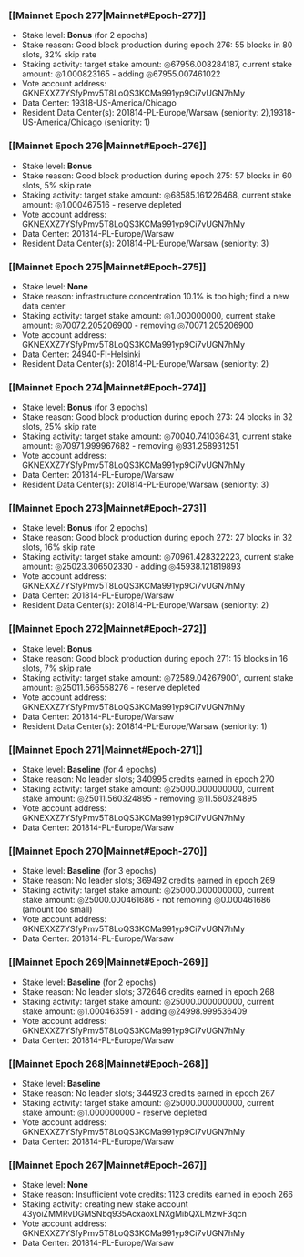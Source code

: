 ### [[Mainnet Epoch 277|Mainnet#Epoch-277]]
* Stake level: **Bonus** (for 2 epochs)
* Stake reason: Good block production during epoch 276: 55 blocks in 80 slots, 32% skip rate
* Staking activity: target stake amount: ◎67956.008284187, current stake amount: ◎1.000823165 - adding ◎67955.007461022
* Vote account address: GKNEXXZ7YSfyPmv5T8LoQS3KCMa991yp9Ci7vUGN7hMy
* Data Center: 19318-US-America/Chicago
* Resident Data Center(s): 201814-PL-Europe/Warsaw (seniority: 2),19318-US-America/Chicago (seniority: 1)
### [[Mainnet Epoch 276|Mainnet#Epoch-276]]
* Stake level: **Bonus**
* Stake reason: Good block production during epoch 275: 57 blocks in 60 slots, 5% skip rate
* Staking activity: target stake amount: ◎68585.161226468, current stake amount: ◎1.000467516 - reserve depleted
* Vote account address: GKNEXXZ7YSfyPmv5T8LoQS3KCMa991yp9Ci7vUGN7hMy
* Data Center: 201814-PL-Europe/Warsaw
* Resident Data Center(s): 201814-PL-Europe/Warsaw (seniority: 3)
### [[Mainnet Epoch 275|Mainnet#Epoch-275]]
* Stake level: **None**
* Stake reason: infrastructure concentration 10.1% is too high; find a new data center
* Staking activity: target stake amount: ◎1.000000000, current stake amount: ◎70072.205206900 - removing ◎70071.205206900
* Vote account address: GKNEXXZ7YSfyPmv5T8LoQS3KCMa991yp9Ci7vUGN7hMy
* Data Center: 24940-FI-Helsinki
* Resident Data Center(s): 201814-PL-Europe/Warsaw (seniority: 2)
### [[Mainnet Epoch 274|Mainnet#Epoch-274]]
* Stake level: **Bonus** (for 3 epochs)
* Stake reason: Good block production during epoch 273: 24 blocks in 32 slots, 25% skip rate
* Staking activity: target stake amount: ◎70040.741036431, current stake amount: ◎70971.999967682 - removing ◎931.258931251
* Vote account address: GKNEXXZ7YSfyPmv5T8LoQS3KCMa991yp9Ci7vUGN7hMy
* Data Center: 201814-PL-Europe/Warsaw
* Resident Data Center(s): 201814-PL-Europe/Warsaw (seniority: 3)
### [[Mainnet Epoch 273|Mainnet#Epoch-273]]
* Stake level: **Bonus** (for 2 epochs)
* Stake reason: Good block production during epoch 272: 27 blocks in 32 slots, 16% skip rate
* Staking activity: target stake amount: ◎70961.428322223, current stake amount: ◎25023.306502330 - adding ◎45938.121819893
* Vote account address: GKNEXXZ7YSfyPmv5T8LoQS3KCMa991yp9Ci7vUGN7hMy
* Data Center: 201814-PL-Europe/Warsaw
* Resident Data Center(s): 201814-PL-Europe/Warsaw (seniority: 2)
### [[Mainnet Epoch 272|Mainnet#Epoch-272]]
* Stake level: **Bonus**
* Stake reason: Good block production during epoch 271: 15 blocks in 16 slots, 7% skip rate
* Staking activity: target stake amount: ◎72589.042679001, current stake amount: ◎25011.566558276 - reserve depleted
* Vote account address: GKNEXXZ7YSfyPmv5T8LoQS3KCMa991yp9Ci7vUGN7hMy
* Data Center: 201814-PL-Europe/Warsaw
* Resident Data Center(s): 201814-PL-Europe/Warsaw (seniority: 1)
### [[Mainnet Epoch 271|Mainnet#Epoch-271]]
* Stake level: **Baseline** (for 4 epochs)
* Stake reason: No leader slots; 340995 credits earned in epoch 270
* Staking activity: target stake amount: ◎25000.000000000, current stake amount: ◎25011.560324895 - removing ◎11.560324895
* Vote account address: GKNEXXZ7YSfyPmv5T8LoQS3KCMa991yp9Ci7vUGN7hMy
* Data Center: 201814-PL-Europe/Warsaw
### [[Mainnet Epoch 270|Mainnet#Epoch-270]]
* Stake level: **Baseline** (for 3 epochs)
* Stake reason: No leader slots; 369492 credits earned in epoch 269
* Staking activity: target stake amount: ◎25000.000000000, current stake amount: ◎25000.000461686 - not removing ◎0.000461686 (amount too small)
* Vote account address: GKNEXXZ7YSfyPmv5T8LoQS3KCMa991yp9Ci7vUGN7hMy
* Data Center: 201814-PL-Europe/Warsaw
### [[Mainnet Epoch 269|Mainnet#Epoch-269]]
* Stake level: **Baseline** (for 2 epochs)
* Stake reason: No leader slots; 372646 credits earned in epoch 268
* Staking activity: target stake amount: ◎25000.000000000, current stake amount: ◎1.000463591 - adding ◎24998.999536409
* Vote account address: GKNEXXZ7YSfyPmv5T8LoQS3KCMa991yp9Ci7vUGN7hMy
* Data Center: 201814-PL-Europe/Warsaw
### [[Mainnet Epoch 268|Mainnet#Epoch-268]]
* Stake level: **Baseline**
* Stake reason: No leader slots; 344923 credits earned in epoch 267
* Staking activity: target stake amount: ◎25000.000000000, current stake amount: ◎1.000000000 - reserve depleted
* Vote account address: GKNEXXZ7YSfyPmv5T8LoQS3KCMa991yp9Ci7vUGN7hMy
* Data Center: 201814-PL-Europe/Warsaw
### [[Mainnet Epoch 267|Mainnet#Epoch-267]]
* Stake level: **None**
* Stake reason: Insufficient vote credits: 1123 credits earned in epoch 266
* Staking activity: creating new stake account 43yoiZMMRvDGMSNbq935AcxaoxLNXgMibQXLMzwF3qcn
* Vote account address: GKNEXXZ7YSfyPmv5T8LoQS3KCMa991yp9Ci7vUGN7hMy
* Data Center: 201814-PL-Europe/Warsaw
